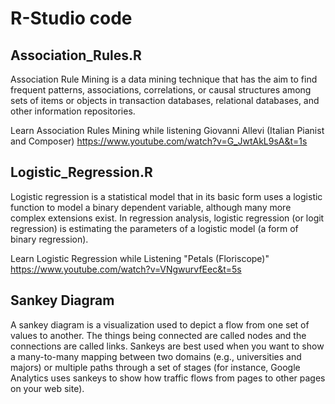 # R-Studio code 

## Association_Rules.R 
Association Rule Mining is a data mining technique
that has the aim to find frequent patterns,
associations, correlations, or causal structures
among sets of items or objects in transaction
databases, relational databases, and other information repositories.

Learn Association Rules Mining while listening
Giovanni Allevi (Italian Pianist and Composer)
https://www.youtube.com/watch?v=G_JwtAkL9sA&t=1s

## Logistic_Regression.R
Logistic regression is a statistical model that in its basic form uses a logistic function to model a binary dependent variable, although many more complex extensions exist. In regression analysis, logistic regression (or logit regression) is estimating the parameters of a logistic model (a form of binary regression).

Learn Logistic Regression while Listening
"Petals (Floriscope)"
https://www.youtube.com/watch?v=VNgwurvfEec&t=5s

## Sankey Diagram
A sankey diagram is a visualization used to depict a flow from one set of values to another. The things being connected are called nodes and the connections are called links. Sankeys are best used when you want to show a many-to-many mapping between two domains (e.g., universities and majors) or multiple paths through a set of stages (for instance, Google Analytics uses sankeys to show how traffic flows from pages to other pages on your web site).
